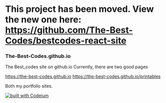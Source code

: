 # This project has been moved. View the new one here: https://github.com/The-Best-Codes/bestcodes-react-site

### The-Best-Codes.github.io
The Best_codes site on github.io
Currently, there are two good pages

https://the-best-codes.github.io
https://the-best-codes.github.io/printables

Both my portfolio sites.

[![built with Codeium](https://codeium.com/badges/main)](https://codeium.com/badges/main)
